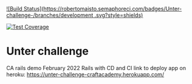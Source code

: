 [![Build Status](https://robertomaisto.semaphoreci.com/badges/Unter-challenge-/branches/development .svg?style=shields)](https://robertomaisto.semaphoreci.com/projects/Unter-challenge-)

[![Test Coverage](https://api.codeclimate.com/v1/badges/2aeac6b729396efe5b0a/test_coverage)](https://codeclimate.com/github/Roberto-Maisto/Unter-challenge-/test_coverage)
# Unter challenge 
CA rails demo February 2022 Rails with CD and CI
link to deploy app on heroku: 
https://unter-challenge-craftacademy.herokuapp.com/